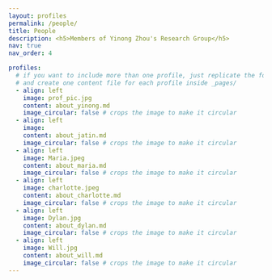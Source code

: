 ```yaml
---
layout: profiles
permalink: /people/
title: People
description: <h5>Members of Yinong Zhou's Research Group</h5>
nav: true
nav_order: 4

profiles:
  # if you want to include more than one profile, just replicate the following block
  # and create one content file for each profile inside _pages/
  - align: left
    image: prof_pic.jpg
    content: about_yinong.md
    image_circular: false # crops the image to make it circular
  - align: left
    image:
    content: about_jatin.md
    image_circular: false # crops the image to make it circular
  - align: left
    image: Maria.jpeg
    content: about_maria.md
    image_circular: false # crops the image to make it circular
  - align: left
    image: charlotte.jpeg
    content: about_charlotte.md
    image_circular: false # crops the image to make it circular
  - align: left
    image: Dylan.jpg
    content: about_dylan.md
    image_circular: false # crops the image to make it circular
  - align: left
    image: Will.jpg
    content: about_will.md
    image_circular: false # crops the image to make it circular
---
```

